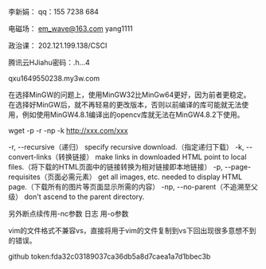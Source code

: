 李新娟：
qq：155  7238  684

电磁场：
em_wave@163.com
yang1111

政治课：
202.121.199.138/CSCI

腾讯云HJiahu密码：.h...4

qxu1649550238.my3w.com


在选择MinGW的问题上，使用MinGW32比MinGw64更好，因为前者更稳定。
在选择好MinGW后，就不再轻易的更改版本，否则以前编译的库可能就无法使用，例如使用MinGW4.8.1编译出的opencv库就无法在MinGW4.8.2下使用。


wget -p -r -np -k http://xxx.com/xxx

-r,  --recursive（递归）          specify recursive download.（指定递归下载）
-k,  --convert-links（转换链接）      make links in downloaded HTML point to local files.（将下载的HTML页面中的链接转换为相对链接即本地链接）
-p,  --page-requisites（页面必需元素）    get all images, etc. needed to display HTML page.（下载所有的图片等页面显示所需的内容）
-np, --no-parent（不追溯至父级）          don't ascend to the parent directory.

另外断点续传用-nc参数 日志 用-o参数

vim的文件格式不兼容vs，直接将用于vim的文件复制到vs下回出现很多意想不到的错误。

github token:fda32c03189037ca36db5a8d7caea1a7d1bbec3b
